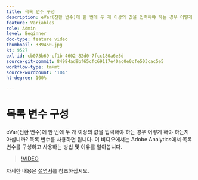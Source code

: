 ```yaml
---
title: 목록 변수 구성
description: eVar(전환 변수)에 한 번에 두 개 이상의 값을 입력해야 하는 경우 어떻게 해야 하는지 아십니까? 목록 변수를 사용하면 됩니다. 이 비디오에서는 Adobe Analytics에서 목록 변수를 구성하고 사용하는 방법 및 이유를 알아봅니다.
feature: Variables
role: Admin
level: Beginner
doc-type: feature video
thumbnail: 339450.jpg
kt: 9527
exl-id: cb073b69-cf1b-4602-82d0-7fcc180a6e5d
source-git-commit: 84984ad9bf65cfc69117e40ac0e0cfe503cac5e5
workflow-type: tm+mt
source-wordcount: '104'
ht-degree: 100%

---
```


# 목록 변수 구성

eVar(전환 변수)에 한 번에 두 개 이상의 값을 입력해야 하는 경우 어떻게 해야 하는지 아십니까? 목록 변수를 사용하면 됩니다. 이 비디오에서는 Adobe Analytics에서 목록 변수를 구성하고 사용하는 방법 및 이유를 알아봅니다.

>[!VIDEO](https://video.tv.adobe.com/v/339450/?quality=12&learn=on)

자세한 내용은 [설명서](https://experienceleague.adobe.com/docs/analytics/admin/admin-tools/conversion-variables/list-var-admin.html?lang=ko)를 참조하십시오.
